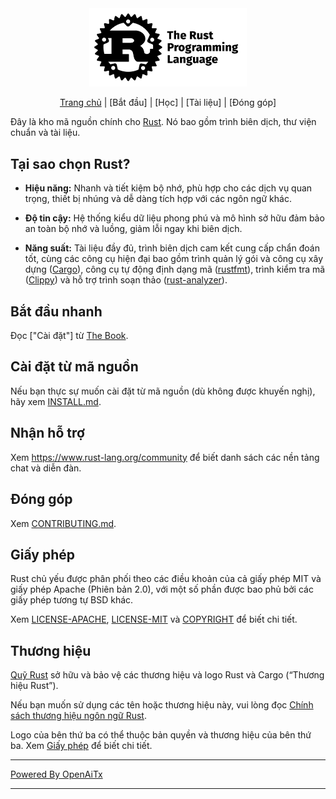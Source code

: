 <div align="center">
  <picture>
    <source media="(prefers-color-scheme: dark)" srcset="https://raw.githubusercontent.com/rust-lang/www.rust-lang.org/master/static/images/rust-social-wide-dark.svg">
    <source media="(prefers-color-scheme: light)" srcset="https://raw.githubusercontent.com/rust-lang/www.rust-lang.org/master/static/images/rust-social-wide-light.svg">
    <img alt="Ngôn ngữ lập trình Rust: Một ngôn ngữ trao quyền cho mọi người xây dựng phần mềm đáng tin cậy và hiệu quả"
         src="https://raw.githubusercontent.com/rust-lang/www.rust-lang.org/master/static/images/rust-social-wide-light.svg"
         width="50%">
  </picture>

[Trang chủ][Rust] | [Bắt đầu] | [Học] | [Tài liệu] | [Đóng góp]
</div>

Đây là kho mã nguồn chính cho [Rust]. Nó bao gồm trình biên dịch, thư viện chuẩn và tài liệu.

[Rust]: https://www.rust-lang.org/
[Getting Started]: https://www.rust-lang.org/learn/get-started
[Learn]: https://www.rust-lang.org/learn
[Documentation]: https://www.rust-lang.org/learn#learn-use
[Contributing]: CONTRIBUTING.md

## Tại sao chọn Rust?

- **Hiệu năng:** Nhanh và tiết kiệm bộ nhớ, phù hợp cho các dịch vụ quan trọng, thiết bị nhúng và dễ dàng tích hợp với các ngôn ngữ khác.

- **Độ tin cậy:** Hệ thống kiểu dữ liệu phong phú và mô hình sở hữu đảm bảo an toàn bộ nhớ và luồng, giảm lỗi ngay khi biên dịch.

- **Năng suất:** Tài liệu đầy đủ, trình biên dịch cam kết cung cấp chẩn đoán tốt, cùng các công cụ hiện đại bao gồm trình quản lý gói và công cụ xây dựng ([Cargo]), công cụ tự động định dạng mã ([rustfmt]), trình kiểm tra mã ([Clippy]) và hỗ trợ trình soạn thảo ([rust-analyzer]).

[Cargo]: https://github.com/rust-lang/cargo
[rustfmt]: https://github.com/rust-lang/rustfmt
[Clippy]: https://github.com/rust-lang/rust-clippy
[rust-analyzer]: https://github.com/rust-lang/rust-analyzer

## Bắt đầu nhanh

Đọc ["Cài đặt"] từ [The Book].

["Installation"]: https://doc.rust-lang.org/book/ch01-01-installation.html
[The Book]: https://doc.rust-lang.org/book/index.html

## Cài đặt từ mã nguồn

Nếu bạn thực sự muốn cài đặt từ mã nguồn (dù không được khuyến nghị), hãy xem
[INSTALL.md](INSTALL.md).

## Nhận hỗ trợ

Xem https://www.rust-lang.org/community để biết danh sách các nền tảng chat và diễn đàn.

## Đóng góp

Xem [CONTRIBUTING.md](CONTRIBUTING.md).

## Giấy phép

Rust chủ yếu được phân phối theo các điều khoản của cả giấy phép MIT và giấy phép Apache (Phiên bản 2.0), với một số phần được bao phủ bởi các giấy phép tương tự BSD khác.

Xem [LICENSE-APACHE](LICENSE-APACHE), [LICENSE-MIT](LICENSE-MIT) và
[COPYRIGHT](COPYRIGHT) để biết chi tiết.

## Thương hiệu

[Quỹ Rust][rust-foundation] sở hữu và bảo vệ các thương hiệu và logo Rust và Cargo (“Thương hiệu Rust”).

Nếu bạn muốn sử dụng các tên hoặc thương hiệu này, vui lòng đọc
[Chính sách thương hiệu ngôn ngữ Rust][trademark-policy].

Logo của bên thứ ba có thể thuộc bản quyền và thương hiệu của bên thứ ba. Xem
[Giấy phép][policies-licenses] để biết chi tiết.

[rust-foundation]: https://rustfoundation.org/
[trademark-policy]: https://rustfoundation.org/policy/rust-trademark-policy/
[policies-licenses]: https://www.rust-lang.org/policies/licenses


---


[Powered By OpenAiTx](https://github.com/OpenAiTx/OpenAiTx)


---